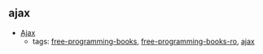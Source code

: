 ajax 
---
* [Ajax](http://etutoriale.ro/articles/1483/1/Tutorial-Ajax/)
    * tags: [free-programming-books](../tags/free-programming-books.md), [free-programming-books-ro](../tags/free-programming-books-ro.md), [ajax](../tags/ajax.md)
